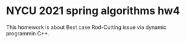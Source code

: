 # NYCU 2021 spring algorithms hw4

This homework is about Best case Rod-Cutting issue via dynamic programmin C++. 
